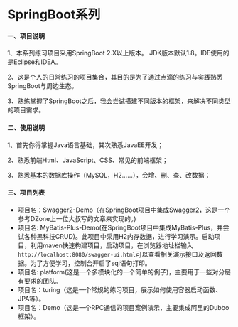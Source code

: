 # SpringBoot系列
#### 一、项目说明
1、本系列练习项目采用SpringBoot 2.X以上版本。
JDK版本默认1.8。IDE使用的是Eclipse和IDEA。

2、这是个人的日常练习的项目集合，其目的是为了通过点滴的练习与实践熟悉SpringBoot与周边生态。

3、熟练掌握了SpringBoot之后，我会尝试搭建不同版本的框架，来解决不同类型的项目需求。

#### 二、使用说明
1、首先你得掌握Java语言基础，其次熟悉JavaEE开发；

2、熟悉前端Html、JavaScript、CSS、常见的前端框架；

3、熟悉基本的数据库操作（MySQL，H2......），会增、删、查、改数据；

#### 三、项目列表

- 项目名：Swagger2-Demo（在SpringBoot项目中集成Swagger2，这是一个参考DZone上一位大叔写的文章来实现的。)
- 项目名: MyBatis-Plus-Demo(在SpringBoot项目中集成MyBatis-Plus，并尝试各种黑科技CRUD)。此项目中采用H2内存数据，进行学习演示。启动项目，利用maven快速构建项目，启动项目，在浏览器地址栏输入`http://localhost:8080/swagger-ui.html`可以查看相关演示接口及返回数据。为了方便学习，控制台开启了sql语句打印。
- 项目名: platform(这是一个多模块化的一个简单的例子)，主要用于一些对分层有要求的团队。
- 项目名：turing（这是一个常规的练习项目，展示如何使用容器启动函数、JPA等）。
- 项目名：Demo（这是一个RPC通信的项目案例演示，主要集成阿里的Dubbo框架）。
